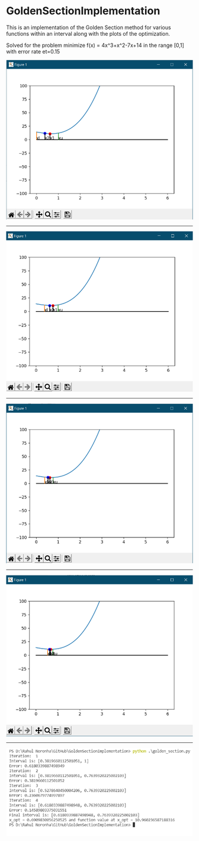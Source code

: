 # GoldenSectionImplementation
This is an implementation of the Golden Section method for various functions within an interval along with the plots of the optimization.

Solved for the problem minimize f(x) = 4x^3+x^2-7x+14 in the range [0,1] with error rate et=0.15

![Image 1](Images/image1.png)
<br/>
<hr/>

![Image 2](Images/image2.png)
<br/>
<hr/>

![Image 3](Images/image3.png)
<br/>
<hr/>

![Image 4](Images/image4.png)
<br/>
<hr/>

![Image 5](Images/image5.png)